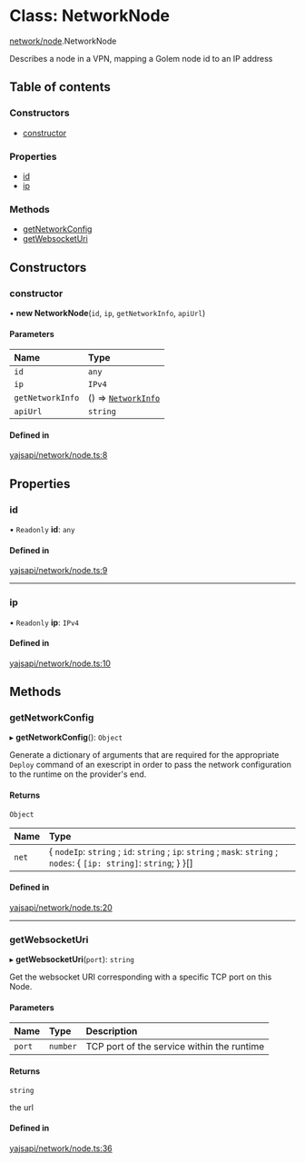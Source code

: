 # Class: NetworkNode

[network/node](../modules/network_node).NetworkNode

Describes a node in a VPN, mapping a Golem node id to an IP address

## Table of contents

### Constructors

- [constructor](network_node.NetworkNode#constructor)

### Properties

- [id](network_node.NetworkNode#id)
- [ip](network_node.NetworkNode#ip)

### Methods

- [getNetworkConfig](network_node.NetworkNode#getnetworkconfig)
- [getWebsocketUri](network_node.NetworkNode#getwebsocketuri)

## Constructors

### constructor

• **new NetworkNode**(`id`, `ip`, `getNetworkInfo`, `apiUrl`)

#### Parameters

| Name | Type |
| :------ | :------ |
| `id` | `any` |
| `ip` | `IPv4` |
| `getNetworkInfo` | () => [`NetworkInfo`](../interfaces/network_network.NetworkInfo) |
| `apiUrl` | `string` |

#### Defined in

[yajsapi/network/node.ts:8](https://github.com/golemfactory/yajsapi/blob/2663a15/yajsapi/network/node.ts#L8)

## Properties

### id

• `Readonly` **id**: `any`

#### Defined in

[yajsapi/network/node.ts:9](https://github.com/golemfactory/yajsapi/blob/2663a15/yajsapi/network/node.ts#L9)

___

### ip

• `Readonly` **ip**: `IPv4`

#### Defined in

[yajsapi/network/node.ts:10](https://github.com/golemfactory/yajsapi/blob/2663a15/yajsapi/network/node.ts#L10)

## Methods

### getNetworkConfig

▸ **getNetworkConfig**(): `Object`

Generate a dictionary of arguments that are required for the appropriate
`Deploy` command of an exescript in order to pass the network configuration to the runtime
on the provider's end.

#### Returns

`Object`

| Name | Type |
| :------ | :------ |
| `net` | { `nodeIp`: `string` ; `id`: `string` ; `ip`: `string` ; `mask`: `string` ; `nodes`: { `[ip: string]`: `string`;  }  }[] |

#### Defined in

[yajsapi/network/node.ts:20](https://github.com/golemfactory/yajsapi/blob/2663a15/yajsapi/network/node.ts#L20)

___

### getWebsocketUri

▸ **getWebsocketUri**(`port`): `string`

Get the websocket URI corresponding with a specific TCP port on this Node.

#### Parameters

| Name | Type | Description |
| :------ | :------ | :------ |
| `port` | `number` | TCP port of the service within the runtime |

#### Returns

`string`

the url

#### Defined in

[yajsapi/network/node.ts:36](https://github.com/golemfactory/yajsapi/blob/2663a15/yajsapi/network/node.ts#L36)
